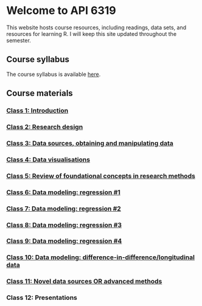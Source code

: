# Welcome to API 6319

This website hosts course resources, including readings, data sets, and resources for learning R.  I will keep this site updated throughout the semester.

## Course syllabus

The course syllabus is available [here](https://www.dropbox.com/s/4vv7eqs66glayji/Detailed%20course%20syllabus.docx?dl=0).

## Course materials

### [Class 1: Introduction](https://nicrivers.github.io/uo_api_6319/class_1.html)

### [Class 2: Research design](https://nicrivers.github.io/uo_api_6319/class_2.html)

### [Class 3: Data sources, obtaining and manipulating data](https://nicrivers.github.io/uo_api_6319/class_3.html)

### [Class 4: Data visualisations](https://nicrivers.github.io/uo_api_6319/class_4.html)

### [Class 5: Review of foundational concepts in research methods](https://nicrivers.github.io/uo_api_6319/class_5.html)

### [Class 6: Data modeling: regression #1](https://nicrivers.github.io/uo_api_6319/class_6.html)

### [Class 7: Data modeling: regression #2](https://nicrivers.github.io/uo_api_6319/class_7.html)

### [Class 8: Data modeling: regression #3](https://nicrivers.github.io/uo_api_6319/class_8.html)

### [Class 9: Data modeling: regression #4](https://nicrivers.github.io/uo_api_6319/class_9.html)

### [Class 10: Data modeling: difference-in-difference/longitudinal data](https://nicrivers.github.io/uo_api_6319/class_10.html)

### [Class 11: Novel data sources OR advanced methods](https://nicrivers.github.io/uo_api_6319/class_11.html)

### Class 12: Presentations
